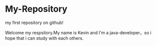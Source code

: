 # My-Repository
my first repository on github!

Welcome my respsitory.My name is Kevin and I'm a java-developer，so i hope that i can study with each others.
